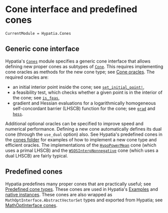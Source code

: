 # Cone interface and predefined cones

```@meta
CurrentModule = Hypatia.Cones
```

## Generic cone interface

Hypatia's [`Cones`](@ref) module specifies a generic cone interface that allows defining new proper cones as subtypes of [`Cone`](@ref).
This requires implementing cone oracles as methods for the new cone type; see [Cone oracles](@ref).
The required oracles are:

  - an initial interior point inside the cone; see [`set_initial_point!`](@ref),
  - a feasibility test, which checks whether a given point is in the interior of the cone; see [`is_feas`](@ref),
  - gradient and Hessian evaluations for a logarithmically homogeneous self-concordant barrier (LHSCB) function for the cone; see [`grad`](@ref) and [`hess`](@ref).

Additional optional oracles can be specified to improve speed and numerical performance.
Defining a new cone automatically defines its dual cone (through the `use_dual` option) also.
See Hypatia's predefined cones in the [cones folder](https://github.com/chriscoey/Hypatia.jl/tree/master/src/Cones) for examples of how to implement a new cone type and efficient oracles.
The implementations of the [`HypoPowerMean`](@ref) cone (which uses a primal LHSCB) and the [`WSOSInterpNonnegative`](@ref) cone (which uses a dual LHSCB) are fairly typical.

## Predefined cones

Hypatia predefines many proper cones that are practically useful; see [Predefined cone types](@ref).
These cones are used in Hypatia's [Examples](@ref) and [native instances](https://github.com/chriscoey/Hypatia.jl/blob/master/test/nativeinstances.jl).
These cones are also wrapped as `MathOptInterface.AbstractVectorSet` types and exported from Hypatia; see [MathOptInterface cones](@ref).
